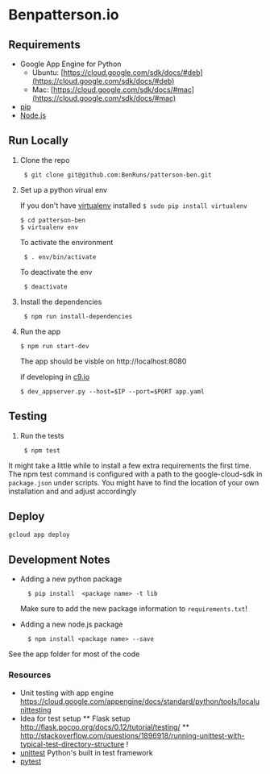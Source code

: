 
# Benpatterson.io

## Requirements

- Google App Engine for Python
  - Ubuntu:  [https://cloud.google.com/sdk/docs/#deb](https://cloud.google.com/sdk/docs/#deb)
  - Mac: [https://cloud.google.com/sdk/docs/#mac](https://cloud.google.com/sdk/docs/#mac)
- [pip](http://pip.readthedocs.io/en/stable/)
- [Node.js](https://nodejs.org/en/)

## Run Locally

1. Clone the repo

        $ git clone git@github.com:BenRuns/patterson-ben.git

2. Set up a python virual env

    If you don't have [virtualenv](https://virtualenv.pypa.io/en/stable/) installed  `$ sudo pip install virtualenv`

       $ cd patterson-ben
       $ virtualenv env

    To activate the environment

        $ . env/bin/activate

    To deactivate the env

        $ deactivate

3. Install the dependencies

        $ npm run install-dependencies

4.  Run the app

        $ npm run start-dev
      The app should be visble on http://localhost:8080

      if developing in [c9.io](http://c9.io)

        $ dev_appserver.py --host=$IP --port=$PORT app.yaml

## Testing

1. Run the tests

        $ npm test
  It might take a little while to install a few extra requirements the first
  time. The npm test command is configured with a path to the google-cloud-sdk in
  `package.json` under scripts. You might have to find the location of your own
  installation and and adjust accordingly

## Deploy

    gcloud app deploy


## Development Notes

- Adding a new python package

        $ pip install  <package name> -t lib
    Make sure to add the new package information to `requirements.txt`!

- Adding a new node.js package

        $ npm install <package name> --save

See the app folder for most of the code



 ### Resources
 - Unit testing with app engine https://cloud.google.com/appengine/docs/standard/python/tools/localunittesting
 - Idea for test setup
   ** Flask setup http://flask.pocoo.org/docs/0.12/tutorial/testing/
   ** http://stackoverflow.com/questions/1896918/running-unittest-with-typical-test-directory-structure !
 - [unittest](https://docs.python.org/2/library/unittest.html) Python's built in test framework
 - [pytest](http://doc.pytest.org/en/latest/)
